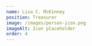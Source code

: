 ```yaml
---
name: Lisa C. McKinney
position: Treasurer
image: /images/person-icon.png
imageAlt: Icon placeholder
order: 4
---
```

